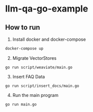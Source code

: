 # llm-qa-go-example
## How to run
1. Install docker and docker-compose
```bash
docker-compose up
```

2. Migrate VectorStores
```
go run script/weaviate/main.go
```

3. Insert FAQ Data
```
go run script/insert_docs/main.go
```

4. Run the main program
```
go run main.go
```